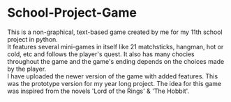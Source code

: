 # School-Project-Game  
This is a non-graphical, text-based game created by me for my 11th school project in python.  
It features several mini-games in itself like 21 matchsticks, hangman, hot or cold, etc and follows the player's quest. It also has many chocies throughout the game and the game's ending depends on the choices made by the player.  
I have uploaded the newer version of the game with added features. This was the prototype version for my year long project. The idea for this game was inspired from the novels 'Lord of the Rings' & 'The Hobbit'.
